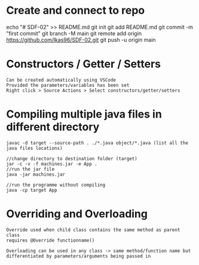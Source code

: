 # Create and connect to repo
echo "# SDF-02" >> README.md
git init
git add README.md
git commit -m "first commit"
git branch -M main
git remote add origin https://github.com/lkas96/SDF-02.git
git push -u origin main

# Constructors / Getter / Setters
    Can be created automatically using VSCode
    Provided the parameters/variables has been set
    Right click > Source Actions > Select constructors/getter/setters

# Compiling multiple java files in different directory
    javac -d target --source-path . ./*.java object/*.java (list all the java files locations)

    //change directory to destination folder (target)
    jar -c -v -f machines.jar -e App . 
    //run the jar file
    java -jar machines.jar

    //run the programme without compiling
    java -cp target App
    
# Overriding and Overloading
    Override used when child class contains the same method as parent class
    requires @Override functionname()

    Overloading can be used in any class -> same method/function name but differentiated by parameters/arguments being passed in
